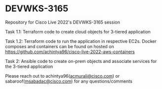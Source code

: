 # DEVWKS-3165
Repository for Cisco Live 2022's DEVWKS-3165 session

Task 1.1: Terraform code to create cloud objects for 3-tiered application 

Task 1.2: Terraform code to run the application in respective EC2s. Docker composes and containers can be found on hosted on https://github.com/achintya96/cisco-live-2022-aws-containers 

Task 2: Ansible code to create on-prem objects and associate services for the 3-tiered application

Please reach out to achintya96(acmurali@cisco.com) or sabaroof(msabadac@cisco.com) for any questions/comments 
